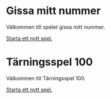 Gissa mitt nummer
=====================

Välkommen till spelet gissa mitt nummer.

[Starta ett nytt spel.](guess/init)


Tärningsspel 100
=====================

Välkommen till Tärningsspel 100.

[Starta ett nytt spel.](dice/init)